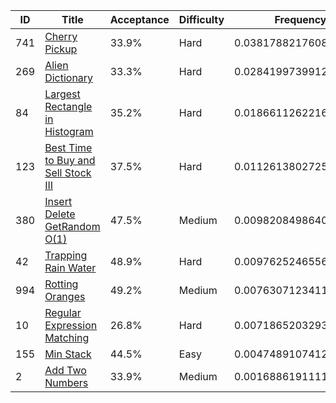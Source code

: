 |ID|Title|Acceptance|Difficulty|Frequency|
|----|-----|----|---|---|
|741|[Cherry Pickup]( https://leetcode.com/problems/cherry-pickup)|33.9%|Hard|0.0381788217608869|
|269|[Alien Dictionary]( https://leetcode.com/problems/alien-dictionary)|33.3%|Hard|0.02841997399127492|
|84|[Largest Rectangle in Histogram]( https://leetcode.com/problems/largest-rectangle-in-histogram)|35.2%|Hard|0.01866112622166295|
|123|[Best Time to Buy and Sell Stock III]( https://leetcode.com/problems/best-time-to-buy-and-sell-stock-iii)|37.5%|Hard|0.011261380272539033|
|380|[Insert Delete GetRandom O(1)]( https://leetcode.com/problems/insert-delete-getrandom-o1)|47.5%|Medium|0.009820849864094454|
|42|[Trapping Rain Water]( https://leetcode.com/problems/trapping-rain-water)|48.9%|Hard|0.009762524655659178|
|994|[Rotting Oranges]( https://leetcode.com/problems/rotting-oranges)|49.2%|Medium|0.007630712341163886|
|10|[Regular Expression Matching]( https://leetcode.com/problems/regular-expression-matching)|26.8%|Hard|0.0071865203293987245|
|155|[Min Stack]( https://leetcode.com/problems/min-stack)|44.5%|Easy|0.00474891074128171|
|2|[Add Two Numbers]( https://leetcode.com/problems/add-two-numbers)|33.9%|Medium|0.0016886191111440908|
